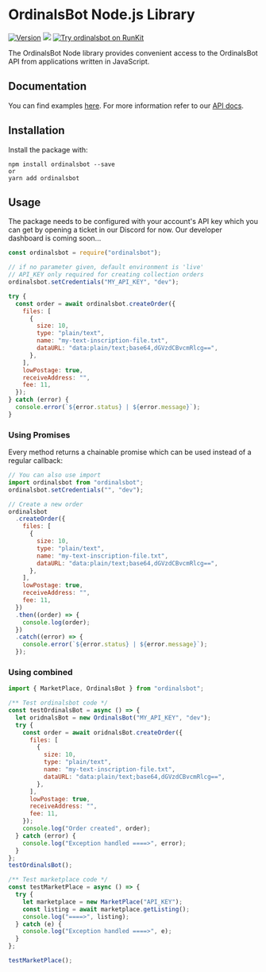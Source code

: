 # OrdinalsBot Node.js Library

[![Version](https://img.shields.io/npm/v/ordinalsbot.svg)](https://www.npmjs.org/package/ordinalsbot)
[![](https://badgen.net/npm/dt/ordinalsbot)](https://www.npmjs.com/package/ordinalsbot)
[![Try ordinalsbot on RunKit](https://badge.runkitcdn.com/ordinalsbot.svg)](https://npm.runkit.com/ordinalsbot)

The OrdinalsBot Node library provides convenient access to the OrdinalsBot API from
applications written in JavaScript.

## Documentation

You can find examples [here](examples/example.ts). For more information refer to our [API docs](https://docs.ordinalsbot.com).

## Installation

Install the package with:

    npm install ordinalsbot --save
    or
    yarn add ordinalsbot

## Usage

The package needs to be configured with your account's API key which you can get by opening a ticket in our Discord for now. Our developer dashboard is coming soon...

```js
const ordinalsbot = require("ordinalsbot");

// if no parameter given, default environment is 'live'
// API_KEY only required for creating collection orders
ordinalsbot.setCredentials("MY_API_KEY", "dev");

try {
  const order = await ordinalsbot.createOrder({
    files: [
      {
        size: 10,
        type: "plain/text",
        name: "my-text-inscription-file.txt",
        dataURL: "data:plain/text;base64,dGVzdCBvcmRlcg==",
      },
    ],
    lowPostage: true,
    receiveAddress: "",
    fee: 11,
  });
} catch (error) {
  console.error(`${error.status} | ${error.message}`);
}
```

### Using Promises

Every method returns a chainable promise which can be used instead of a regular
callback:

```js
// You can also use import
import ordinalsbot from "ordinalsbot";
ordinalsbot.setCredentials("", "dev");

// Create a new order
ordinalsbot
  .createOrder({
    files: [
      {
        size: 10,
        type: "plain/text",
        name: "my-text-inscription-file.txt",
        dataURL: "data:plain/text;base64,dGVzdCBvcmRlcg==",
      },
    ],
    lowPostage: true,
    receiveAddress: "",
    fee: 11,
  })
  .then((order) => {
    console.log(order);
  })
  .catch((error) => {
    console.error(`${error.status} | ${error.message}`);
  });
```

### Using combined
```js
import { MarketPlace, OrdinalsBot } from "ordinalsbot";

/** Test ordinalsbot code */
const testOrdinalsBot = async () => {
  let oridnalsBot = new OrdinalsBot("MY_API_KEY", "dev");
  try {
    const order = await oridnalsBot.createOrder({
      files: [
        {
          size: 10,
          type: "plain/text",
          name: "my-text-inscription-file.txt",
          dataURL: "data:plain/text;base64,dGVzdCBvcmRlcg==",
        },
      ],
      lowPostage: true,
      receiveAddress: "",
      fee: 11,
    });
    console.log("Order created", order);
  } catch (error) {
    console.log("Exception handled ====>", error);
  }
};
testOrdinalsBot();

/** Test marketplace code */
const testMarketPlace = async () => {
  try {
    let marketplace = new MarketPlace("API_KEY");
    const listing = await marketplace.getListing();
    console.log("====>", listing);
  } catch (e) {
    console.log("Exception handled ====>", e);
  }
};

testMarketPlace();

```
